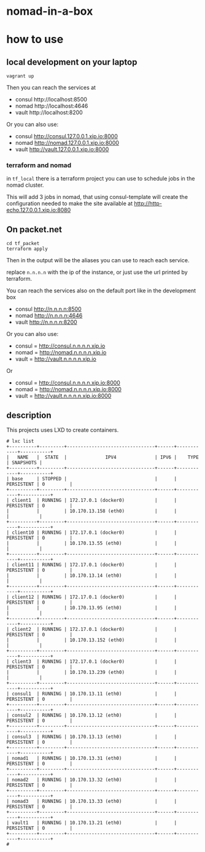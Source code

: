 # nomad-in-a-box

# how to use

## local development on your laptop
```
vagrant up
```

Then you can reach the services at

- consul http://localhost:8500
- nomad http://localhost:4646
- vault http://localhost:8200

Or you can also use:

- consul http://consul.127.0.0.1.xip.io:8000
- nomad  http://nomad.127.0.0.1.xip.io:8000
- vault  http://vault.127.0.0.1.xip.io:8000

### terraform and nomad

in `tf_local` there is a terraform project you can use to schedule jobs in the nomad cluster.

This will add 3 jobs in nomad, that using consul-template will create the configuration needed to 
make the site available at  http://http-echo.127.0.0.1.xip.io:8080


## On packet.net

```
cd tf_packet
terraform apply
```

Then in the output will be the aliases you can use to reach each service.

replace `n.n.n.n` with the ip of the instance, or just use the url printed by terraform.

You can reach the services also on the default port like in the development box

- consul http://n.n.n.n:8500
- nomad http://n.n.n.n:4646
- vault http://n.n.n.n:8200

Or you can also use:

- consul = http://consul.n.n.n.n.xip.io
- nomad  = http://nomad.n.n.n.n.xip.io
- vault  = http://vault.n.n.n.n.xip.io

Or

- consul = http://consul.n.n.n.n.xip.io:8000
- nomad  = http://nomad.n.n.n.n.xip.io:8000
- vault  = http://vault.n.n.n.n.xip.io:8000

## description

This projects uses LXD to create containers.

```
# lxc list
+----------+---------+--------------------------------+------+------------+-----------+
|   NAME   |  STATE  |              IPV4              | IPV6 |    TYPE    | SNAPSHOTS |
+----------+---------+--------------------------------+------+------------+-----------+
| base     | STOPPED |                                |      | PERSISTENT | 0         |
+----------+---------+--------------------------------+------+------------+-----------+
| client1  | RUNNING | 172.17.0.1 (docker0)           |      | PERSISTENT | 0         |
|          |         | 10.170.13.158 (eth0)           |      |            |           |
+----------+---------+--------------------------------+------+------------+-----------+
| client10 | RUNNING | 172.17.0.1 (docker0)           |      | PERSISTENT | 0         |
|          |         | 10.170.13.55 (eth0)            |      |            |           |
+----------+---------+--------------------------------+------+------------+-----------+
| client11 | RUNNING | 172.17.0.1 (docker0)           |      | PERSISTENT | 0         |
|          |         | 10.170.13.14 (eth0)            |      |            |           |
+----------+---------+--------------------------------+------+------------+-----------+
| client12 | RUNNING | 172.17.0.1 (docker0)           |      | PERSISTENT | 0         |
|          |         | 10.170.13.95 (eth0)            |      |            |           |
+----------+---------+--------------------------------+------+------------+-----------+
| client2  | RUNNING | 172.17.0.1 (docker0)           |      | PERSISTENT | 0         |
|          |         | 10.170.13.152 (eth0)           |      |            |           |
+----------+---------+--------------------------------+------+------------+-----------+
| client3  | RUNNING | 172.17.0.1 (docker0)           |      | PERSISTENT | 0         |
|          |         | 10.170.13.239 (eth0)           |      |            |           |
+----------+---------+--------------------------------+------+------------+-----------+
| consul1  | RUNNING | 10.170.13.11 (eth0)            |      | PERSISTENT | 0         |
+----------+---------+--------------------------------+------+------------+-----------+
| consul2  | RUNNING | 10.170.13.12 (eth0)            |      | PERSISTENT | 0         |
+----------+---------+--------------------------------+------+------------+-----------+
| consul3  | RUNNING | 10.170.13.13 (eth0)            |      | PERSISTENT | 0         |
+----------+---------+--------------------------------+------+------------+-----------+
| nomad1   | RUNNING | 10.170.13.31 (eth0)            |      | PERSISTENT | 0         |
+----------+---------+--------------------------------+------+------------+-----------+
| nomad2   | RUNNING | 10.170.13.32 (eth0)            |      | PERSISTENT | 0         |
+----------+---------+--------------------------------+------+------------+-----------+
| nomad3   | RUNNING | 10.170.13.33 (eth0)            |      | PERSISTENT | 0         |
+----------+---------+--------------------------------+------+------------+-----------+
| vault1   | RUNNING | 10.170.13.21 (eth0)            |      | PERSISTENT | 0         |
+----------+---------+--------------------------------+------+------------+-----------+
# 
```
